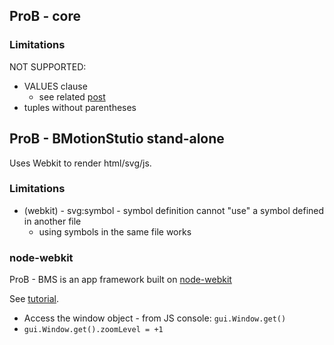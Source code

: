 

## ProB - core

### Limitations

NOT SUPPORTED:
- VALUES clause
	- see related [post](https://groups.google.com/forum/#!topic/prob-users/ObdhVgF0dpY)
- tuples without parentheses
 	
 
## ProB - BMotionStutio stand-alone

Uses Webkit to render html/svg/js.

### Limitations

- (webkit) - svg:symbol - symbol definition cannot "use" a symbol defined in another file
	- using symbols in the same file works

### node-webkit

ProB - BMS is an app framework built on [node-webkit](https://github.com/nwjs/nw.js)

See [tutorial](https://gentlenode.com/journal/node-webkit-1-complete-cheatsheet/26).

- Access the window object - from JS console: `gui.Window.get()`
- `gui.Window.get().zoomLevel = +1`
